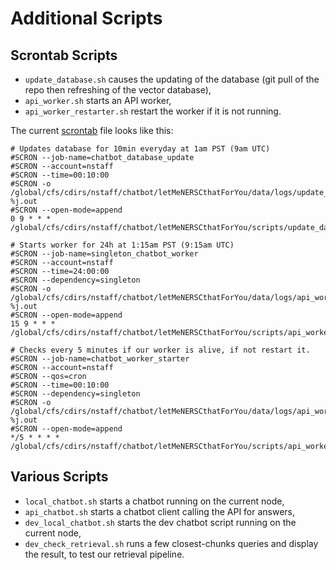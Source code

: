 # Additional Scripts

## Scrontab Scripts

* `update_database.sh` causes the updating of the database (git pull of the repo then refreshing of the vector database),
* `api_worker.sh` starts an API worker,
* `api_worker_restarter.sh` restart the worker if it is not running.

The current [scrontab](https://docs.nersc.gov/jobs/workflow/scrontab/) file looks like this:

```shell
# Updates database for 10min everyday at 1am PST (9am UTC)
#SCRON --job-name=chatbot_database_update
#SCRON --account=nstaff
#SCRON --time=00:10:00
#SCRON -o /global/cfs/cdirs/nstaff/chatbot/letMeNERSCthatForYou/data/logs/update_database/output-%j.out
#SCRON --open-mode=append
0 9 * * * /global/cfs/cdirs/nstaff/chatbot/letMeNERSCthatForYou/scripts/update_database.sh

# Starts worker for 24h at 1:15am PST (9:15am UTC)
#SCRON --job-name=singleton_chatbot_worker
#SCRON --account=nstaff
#SCRON --time=24:00:00
#SCRON --dependency=singleton
#SCRON -o /global/cfs/cdirs/nstaff/chatbot/letMeNERSCthatForYou/data/logs/api_worker/worker_output-%j.out
#SCRON --open-mode=append
15 9 * * * /global/cfs/cdirs/nstaff/chatbot/letMeNERSCthatForYou/scripts/api_worker.sh

# Checks every 5 minutes if our worker is alive, if not restart it.
#SCRON --job-name=chatbot_worker_starter
#SCRON --account=nstaff
#SCRON --qos=cron
#SCRON --time=00:10:00
#SCRON --dependency=singleton
#SCRON -o /global/cfs/cdirs/nstaff/chatbot/letMeNERSCthatForYou/data/logs/api_worker/restarter_output-%j.out
#SCRON --open-mode=append
*/5 * * * * /global/cfs/cdirs/nstaff/chatbot/letMeNERSCthatForYou/scripts/api_worker_restarter.sh
```

## Various Scripts

* `local_chatbot.sh` starts a chatbot running on the current node,
* `api_chatbot.sh` starts a chatbot client calling the API for answers,
* `dev_local_chatbot.sh` starts the dev chatbot script running on the current node,
* `dev_check_retrieval.sh` runs a few closest-chunks queries and display the result, to test our retrieval pipeline.